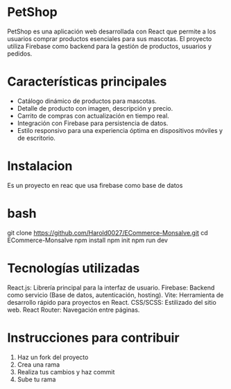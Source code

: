# PetShop

PetShop es una aplicación web desarrollada con React que permite a los usuarios comprar productos esenciales para sus mascotas. El proyecto utiliza Firebase como backend para la gestión de productos, usuarios y pedidos.

# Características principales

- Catálogo dinámico de productos para mascotas.
- Detalle de producto con imagen, descripción y precio.
- Carrito de compras con actualización en tiempo real.
- Integración con Firebase para persistencia de datos.
- Estilo responsivo para una experiencia óptima en dispositivos móviles y de escritorio.


# Instalacion

Es un proyecto en reac que usa firebase como base de datos


# bash

git clone https://github.com/Harold0027/ECommerce-Monsalve.git
cd ECommerce-Monsalve
npm install 
npm init 
npm run dev


# Tecnologías utilizadas

React.js: Librería principal para la interfaz de usuario.
Firebase: Backend como servicio (Base de datos, autenticación, hosting).
Vite: Herramienta de desarrollo rápido para proyectos en React.
CSS/SCSS: Estilizado del sitio web.
React Router: Navegación entre páginas.


# Instrucciones para contribuir 

1. Haz un fork del proyecto
2. Crea una rama
3. Realiza tus cambios y haz commit
4. Sube tu rama
